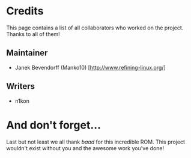 # Credits

This page contains a list of all collaborators who worked on the project. Thanks
to all of them!

## Maintainer
 * Janek Bevendorff (Manko10) [http://www.refining-linux.org/]


## Writers
 * n1kon
 

# And don't forget…
Last but not least we all thank *baad* for this incredible ROM. This project wouldn't
exist without you and the awesome work you've done!
